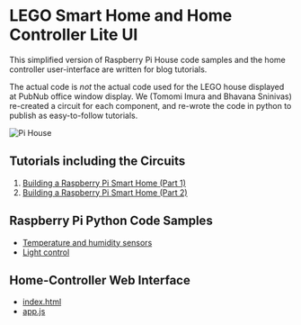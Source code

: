 # LEGO Smart Home and Home Controller Lite UI

This simplified version of Raspberry Pi House code samples and the home controller user-interface are written for blog tutorials.

The actual code is *not* the actual code used for the LEGO house displayed at PubNub office window display. 
We (Tomomi Imura and Bhavana Sninivas) re-created a circuit for each component, and re-wrote the code in python to publish as easy-to-follow tutorials.

![Pi House](pi-house.jpg "Raspberry Pi Lego House")

## Tutorials including the Circuits

1. [Building a Raspberry Pi Smart Home (Part 1)](http://www.pubnub.com/blog/tutorial-building-raspberry-pi-smart-home-part-1/)
2. [Building a Raspberry Pi Smart Home (Part 2)](http://www.pubnub.com/blog/building-raspberry-pi-smart-house-part-2/)

## Raspberry Pi Python Code Samples

- [Temperature and humidity sensors](https://github.com/pubnub/pi-house/blob/gh-pages/python/temp-hum.py)
- [Light control](https://github.com/pubnub/pi-house/blob/gh-pages/python/pwm-led-gpio.py)

 
## Home-Controller Web Interface

- [index.html](index.html)
- [app.js](js/app.js)
